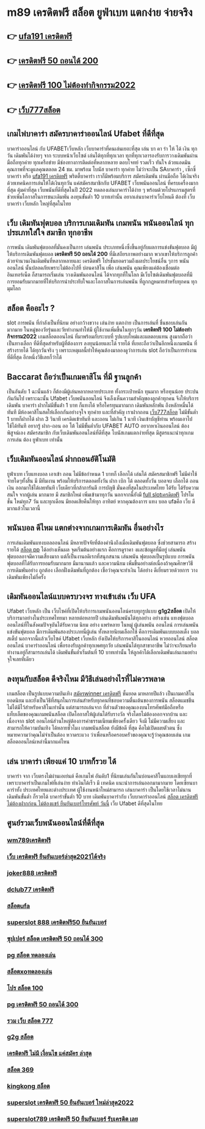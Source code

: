 # m89 เครดิตฟรี สล็อต  ยูฟ่าเบท แตกง่าย จ่ายจริง

## 👉 [ufa191 เครดิตฟรี](https://bio.link/tisawago)
## 👉 [เครดิตฟรี 50 ถอนได้ 200](https://mabet.net/credit-free-50/)
## 👉 [เครดิตฟรี 100 ไม่ต้องทำกิจกรรม2022](https://mabet.net/register/)
## 👉 [เว็บ777สล็อต](https://mabet.net/)

##  เกมไพ่บาคาร่า  สมัครบาคาร่าออนไลน์ Ufabet  ที่ดีที่สุด

บาคาร่าออนไลน์ กับ UFABETเว็บหลัก   เว็บบาคาร่าที่คนเล่นเยอะที่สุด เล่น บา คา ร่า ให้ ได้ เงิน ทุก วัน  เดิมพันได้ง่ายๆ จาก ระบบหน้าเว็บไซต์ เล่นได้ทุกที่ทุกเวลา ทุกที่ทุกเวลารองรับการวางเดิมพันผ่านมือถือทุกค่าย ทุกเครือข่าย มีช่องทางการติดต่อที่หลากหลาย ตอบโจทย์ รวดเร็ว ทันใจ ด้วยแอดมินคุณภาพที่จะดูแลคุณตลอด 24 ชม. มาพร้อม โบนัส  บาคาร่า  ทุกค่าย ไม่ว่าจะเป็น SAบาคาร่า , เซ็กซี่บาคาร่า หรือ [ufa191 เครดิตฟรี](https://mabet.net/credit-free-50/) พริตตี้บาคาร่า เราก็มีพร้อมบริการ สมัครเดิมพัน ผ่านมือถือ ได้เงินจริง ด้วยเทคนิคการเล่นให้ได้เงินทุกวัน แค่สมัครสมาชิกกับ UFABET เว็บพนันออนไลน์ ที่ครบเครื่องมากที่สุด คุ้มค่าที่สุด เว็บพนันที่ดีที่สุดในปี 2022 ทดลองเล่นบาคาร่าได้ง่าย ๆ พร้อมด้วยโปรแกรมสูตรที่ช่วยเพิ่มโอกาสในการชนะเดิมพัน ลงทุนขั้นต่ำ 10 บาทเท่านั้น อยากเล่นบาคาร่าเว็บไหนดี ต้องที่ เว็บบาคาร่า  เว็บหลัก  ใหญ่ที่สุดในไทย


## เว็บ  เดิมพันฟุตบอล  บริการเกมเดิมพัน เกมพนัน พนันออนไลน์ ทุกประเภทใส่ใจ สมาชิก ทุกอาชีพ

การพนัน เดิมพันฟุตบอลที่มั่นคงเป็นการ เล่นพนัน ประเภทหนึ่งซึ่งขึ้นอยู่กับผลการแข่งขันฟุตบอล มีผู้ให้บริการเดิมพันฟุตบอล **เครดิตฟรี 50 ถอนได้ 200** ที่มีเสถียรภาพอย่างมาก พวกเขาให้บริการลูกค้าด้วยจำนวนเงินเดิมพันที่หลากหลายและ เครดิตฟรี โปรชั้นยอดรวมถึงผลประโยชน์อื่น ๆการ พนันออนไลน์ นั้นปลอดภัยเพราะไม่ต้องไปที่ บ่อนคาสิโน เพื่อ เล่นพนัน คุณเพียงแค่ต้องเชื่อมต่ออินเทอร์เน็ต ก็สามารถเริ่มเล่น วางเดิมพันออนไลน์ ได้จากทุกที่ในโลก มีเว็บไซต์เดิมพันฟุตบอลที่มี การยอมรับมากมายที่ให้บริการน่าประทับใจและโอกาสในการเล่นพนัน ที่ถูกกฎหมายสำหรับทุกคน ทุกมุมโลก 

##  สล็อต คืออะไร ?

 slot   การพนัน ที่กำลังเป็นที่นิยม อย่างกว้างขวาง  เล่นง่าย แตกง่าย  เป็นการเล่นที่ ชื่นชอบเล่นกันมากมาย ในหมู่ของวัยรุ่นและวัยทำงานทำให้มี ผู้ใช้งานเพิ่มขึ้นในทุกๆวัน **เครดิตฟรี 100 ไม่ต้องทำกิจกรรม2022** เกมสล็อตออนไลน์ ที่มาพร้อมกับระบบที่ รูปแบบใหม่และผลตอบแทน สูงมากถือว่าเป็นทางเลือก ที่ดีที่สุดสำหรับผู้ที่ต้องการ ลงทุนน้อยและได้ รายได้ ที่เยอะถือว่าเป็นอีกหนึ่งเกมพนัน ที่สร้างรายได้ ได้ทุกวันจริง ๆ เพราะเหตุผลนี้ทำให้คุณต้องมาลองดูว่าการเล่น slot ถือว่าเป็นการทำงานที่ดีที่สุด อีกหนึ่งวิธีเลยก็ว่าได้


##  Baccarat  ถือว่าเป็นเกมคาสิโน ที่มี  ฐานลูกค้า

เป็นอันดับ 1  ฉะนั้นแล้ว  ก็ต้องมีผู้เล่นหลากหลายประเภท ทั้งกระเป๋าหนัก ทุนมาก หรือทุนน้อย ประปนกันกันไป เพราะฉะนั้น Ufabet เว็บพนันออนไลน์  จึงเล็งเห็นความสำคัญของลูกค้าทุกคน จึงให้บริการ เดิมพัน  บาคาร่า ฝากไม่มีขั้นต่ํา 1 บาท ก็แทงได้ หรือใครทุนมากมาก เดิมพันหลักพัน ถึงหลักหมื่นได้ทันที มีห้องคาสิโนสดให้เลือกกันอย่างจุใจ ทุกค่าย และที่สำคัญ เราฝากถอน [เว็บ777สล็อต](https://mabet.net/20-free-100/) ไม่มีขั้นต่ำ 1 บาทก็ฝากได้ ฝาก 3 วินาที เครดิตเข้าทันที และถอน ไม่เกิน 1 นาที เงินเข้าบัญชีท่าน พร้อมเอาไปใช้ได้ทันที อยากรู้ ฝาก-ถอน ออ โต้ ไม่มีขั้นต่ำกับ UFABET AUTO อยากหาเงินออนไลน์ ต้องพิสูจน์เอง สมัครสมาชิก กับเว็บเดิมพันออนไลน์ที่ดีที่สุด โบนัสเกมแตกง่ายที่สุด มีสูตรแนะนำทุกเกมการเล่น ต้อง  ยูฟ่าเบท  เท่านั้น

##  เว็บเดิมพันออนไลน์  ฝากถอนอัติโนมัติ 

ยูฟ่าเบท เว็บแทงบอล  เอาเข้า ถอน  ไม่มีข้อกำหนด   1 บาทก็ เลือกได้ เล่นได้ สมัครสมาชิกฟรี ไม่มีค่าใช้จ่ายใดๆทั้งสิ้น มี มีทีมงาน พร้อมให้บริการตลอดทั้งวัน ฝาก   เบิก ได้ ตลอดทั้งวัน  บอลจบ เลือกได้ ถอนเงิน ออกมาใช้ได้เลยทันที  เว็บเดียวที่กล้าการันตี การบัญชี มั่นคงที่สุดในประเทศไทย ได้รับ ได้รับความสนใจ จากผู้เล่น มากมาย  มี สมาชิกใหม่ เพิ่มเข้ามาทุกวัน นอกจากนี้ยังมี [full slotเครดิตฟรี](https://mabet.net/) โปรโมชั่น ใหม่ทุก7 วัน  และทุกเดือน มียอดเสียคืนให้ทุก อาทิตย์  หากคุณต้องการ แทง บอล  ufaคือ เว็บ ดีมากแล้วในเวลานี้ 

##  พนันบอล ดีไหม แตกต่างจากเกมการเดิมพัน อื่นอย่างไร

 การเล่นเดิมพันแทงบอลออนไลน์ มีหลายปัจจัยที่ต้องคำนึงถึงเมื่อเดิมพันฟุตบอล ซึ่งช่วยสามารถ สร้างรายได้ [สล็อต pp](https://mabet.net/register/) ได้อย่างเห็นผล จุดเริ่มต้นอย่างแรก คือการดูราคา งและข้อมูลที่มีอยู่ เล่นพนัน ฟุตบอลอาจมีความเสี่ยงมาก แต่ก็เป็นงานอดิเรกที่สนุกสนาน  เล่นพนัน ฟุตบอลเป็นรูปแบบ การพนันฟุตบอลที่ได้รับการยอมรับมากมาย มีมานานแล้ว และความนิยม เพิ่มขึ้นอย่างต่อเนื่องถ้าคุณศึกษาวิธีการเดิมพันอย่าง ถูกต้อง เลือกฝั่งเดิมพันที่ถูกต้อง เชื่อว่าคุณจะทำเงิน ได้อย่าง ดีเยี่ยมรวยด้วยการ วางเดิมพันเพียงไม่กี่ครั้ง

##  เดิมพันออนไลน์แบบครบวงจร ทางเข้าเล่น เว็บ UFA 

 Ufabet เว็บหลัก  เป็น  เว็บไซค์ที่เปิดให้บริการเกมพนันออนไลน์ครบทุกรูปแบบ **g1g2สล็อต** เปิดให้บริการมาอย่างในประเทศไทยมา หลายต่อหลายปี เล่นเดิมพันพนันได้ทุกอย่าง  อย่างเช่น แทงฟุตบอลออนไลน์ที่ในสังคมปัจจุบันได้รับความ นิยม อย่าง  แพร่หลาย ในหมู่ ผู้เล่นพนัน ออนไลน์  การเล่นพนัน แข่งขันฟุตบอล มีการเดิมพันสองประเภทนี่ผู้เล่น ทั้งหลายนิยมเลือกใช้  คือการเดิมพันแบบบอลเต็ง บอลสเต็ป นอกจากนี้แล้วเว็บไซค์ Ufabet เว็บหลัก ยังเปิดให้บริการคาสิโนออนไลน์ หวยออนไลน์ สล็อตออนไลน์ บาคาร่าออนไลน์  เพื่อรองรับลูกค้าทุกเพศทุกวัย เล่นพนันได้ทุกสาขาอาชีพ ไม่ว่าจะเรียนหรือทำงานอยู่ก็สามารถเล่นได้ เดิมพันขั้นต่ำเริ่มต้นที่ 10 บาทเท่านั้น ให้ลูกค้าได้เลือกเดิมพันเล่นเกมอย่างจุใจเลยทีเดียว


## ลงทุนกับสล็อต ดีจริงไหม มีวิธีเล่นอย่างไรที่ไม่ควรพลาด

เกมสล็อต เป็นรูปแบบความบันเทิง [สมัครwinner เครดิตฟรี](https://mabet.net/20-free-100/) ชั้นยอด มาหลายปีแล้ว เป็นเกมคาสิโนยอดนิยม และยังเป็นวิธีที่สนุกในการเล่นสำหรับทุกคนที่ชอบความตื่นเต้นของการพนัน สล็อตแมชชีนไม่ได้มีไว้สำหรับคาสิโนเท่านั้น แต่สามารถเล่นจาก ที่ส่วนตัวของคุณเองบนโทรศัพท์มือถือหรือแท็บเล็ตของคุณเกมพนันสล็อต เปิดโอกาสให้ผู้เล่นได้รับรางวัล จริงโดยไม่ต้องออกจากบ้าน และเนื่องจาก slot ออนไลน์ส่วนใหญ่ต้องการค่าธรรมเนียมเพียงครั้งเดียว จึงมี ไม่มีความเสี่ยง และสามารถให้ความบันเทิง ได้หลายชั่วโมง เกมพนันสล็อต  ยังมีข้อดี ที่สุด คือไม่เปิดเผยตัวตน ซึ่งหมายความว่าคุณไม่จำเป็นต้อง หวาดระแวง ว่าเพื่อนหรือครอบครัวของคุณจะรู้ว่าคุณชอบเล่น เกมสล็อตออนไลน์เหล่านี้มากแค่ไหน


## เล่น บาคาร่า เพียงแค่ 10 บาทก็รวย ได้

 บาคาร่า จาก  เว็บตรงไม่ผ่านเอเย่นต์  คือเกมไพ่ อันดับ1   ที่นิยมเล่นกันในบ่อนคาสิโนแถบเอเชียทุกที่  เพราะบาคาร่าเป็นเกมไพ่ที่เล่นง่าย ทำเงินได้เร็ว มี เทคนิค   แนะนำการเล่นออกมามากมาย โดยเซียนบาคาร่าทั้ง ประเทศไทยและต่างประเทศ  ผู้ใช้งานหน้าใหม่สามารถ เล่นบาคาร่า เป็นโดยใช้เวลาไม่นาน เดิมพันขั้นต่ำ ก็รวยได้ บาคาร่าขั้นต่ำ 10 บาท เดิมพันบาคาร่ากับ เว็บบาคาร่าออนไลน์ [สล็อต เครดิตฟรี ไม่ต้องฝากก่อน ไม่ต้องแชร์ ยืนยันเบอร์โทรศัพท์ วันนี้](https://member.mabet.net/?action=login)  เว็บ Ufabet  ดีที่สุดในไทย


## ศูนย์รวมเว็บพนันออนไลน์ที่ดีที่สุด

### [wm789เครดิตฟรี](https://atom.io/themes/PG%20เว็บตรง%20%20สล็อต918%20008%20สล็อต%2020รับ100%20ของแท้%20100%)
### [เว็บ เครดิตฟรี ยืนยันเบอร์ล่าสุด2021ได้จริง](https://atom.io/themes/PG%20เว็บตรง%20%20betflik%20เครดิตฟรี%2050%20ล่าสุด%20008%20สล็อต%2020รับ100%20ของแท้%20100%)
### [joker888 เครดิตฟรี](https://atom.io/themes/PG%20เว็บตรง%20%20เว็บ%20สล็อต%20ฝาก%2020%20รับ%20100ล่าสุด%20008%20สล็อต%2020รับ100%20ของแท้%20100%)
### [dclub77 เครดิตฟรี](https://atom.io/themes/PG%20เว็บตรง%20%20สล็อต%20mgm99th%20008%20สล็อต%2020รับ100%20ของแท้%20100%)
### [สล็อตufa](https://atom.io/themes/PG%20เว็บตรง%20%20super%20slot%20เครดิตฟรี%2050%20008%20สล็อต%2020รับ100%20ของแท้%20100%)
### [superslot 888 เครดิตฟรี50 ยืนยันเบอร์](https://atom.io/themes/PG%20เว็บตรง%20%20สล็อต66%20008%20สล็อต%2020รับ100%20ของแท้%20100%)
### [ซุปเปอร์ สล็อต เครดิตฟรี 50 ถอนได้ 300](https://atom.io/themes/PG%20เว็บตรง%20%20รวม%20เว็บ%20สล็อต%20ออ%20โต้%20pg%20008%20สล็อต%2020รับ100%20ของแท้%20100%)
### [pg สล็อต ทดลองเล่น](https://atom.io/themes/PG%20เว็บตรง%20%20spinix%20เครดิตฟรี%2050%20008%20สล็อต%2020รับ100%20ของแท้%20100%)
### [สล็อตxoทดลองเล่น](https://atom.io/themes/PG%20เว็บตรง%20%20สล็อต6666%20008%20สล็อต%2020รับ100%20ของแท้%20100%)
### [โปร สล็อต 100](https://atom.io/themes/PG%20เว็บตรง%20%20lava789%20เครดิตฟรี%20008%20สล็อต%2020รับ100%20ของแท้%20100%)
### [pg เครดิตฟรี 50 ถอนได้ 300](https://atom.io/themes/PG%20เว็บตรง%20%20lucabet%20เครดิตฟรี100%20008%20สล็อต%2020รับ100%20ของแท้%20100%)
### [รวม เว็บ สล็อต 777](https://atom.io/themes/PG%20เว็บตรง%20%20สล็อต%20168%20vip%20008%20สล็อต%2020รับ100%20ของแท้%20100%)
### [g2g สล็อต](https://atom.io/themes/PG%20เว็บตรง%20%20superslot%20wallet%20เครดิตฟรี%2050%20008%20สล็อต%2020รับ100%20ของแท้%20100%)
### [เครดิตฟรี ไม่มี เงื่อนไข แค่สมัคร ล่าสุด](https://atom.io/themes/PG%20เว็บตรง%20%203xbet%20สล็อต%20008%20สล็อต%2020รับ100%20ของแท้%20100%)
### [สล็อต 369](https://atom.io/themes/PG%20เว็บตรง%20%20full%20slotเครดิตฟรี%20008%20สล็อต%2020รับ100%20ของแท้%20100%)
### [kingkong สล็อต](https://atom.io/themes/PG%20เว็บตรง%20%20pgslot99%20เครดิตฟรี%20008%20สล็อต%2020รับ100%20ของแท้%20100%)
### [superslot เครดิตฟรี 50 ยืนยันเบอร์ ใหม่ล่าสุด2022](https://atom.io/themes/PG%20เว็บตรง%20%20เครดิตฟรี%20ไม่ต้องฝาก%20ไม่ต้องแชร์%20แค่สมัคร%20ใหม่ล่าสุด%20008%20สล็อต%2020รับ100%20ของแท้%20100%)
### [superslot789 เครดิตฟรี 50 ยืนยันเบอร์ รับเครดิต เลย](https://atom.io/themes/PG%20เว็บตรง%20%20เว็บ%20สล็อต%20008%20สล็อต%2020รับ100%20ของแท้%20100%)